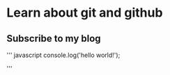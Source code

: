 # Learn about git and github

## Subscribe to my blog

'''
javascript
console.log('hello world!');

'''
